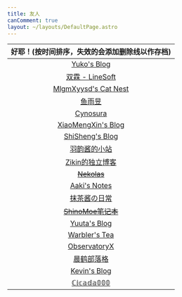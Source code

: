 ```yaml
---
title: 友人
canComment: true
layout: ~/layouts/DefaultPage.astro
---
```


|  好耶！(按时间排序，失效的会添加删除线以作存档)  |
| :----------------------------------------------: |
|       [Yuko's Blog](https://blog.779.moe)        |
|   [双霖 - LineSoft](https://www.linesoft.dev)    |
|   [MlgmXyysd's Cat Nest](https://www.neko.ink)   |
|            [鱼雨昱](https://yuu.ink)             |
|         [Cynosura](https://cynosura.one)         |
| [XiaoMengXin's Blog](https://blog.salt-fish.moe) |
|   [ShiSheng's Blog](https://blog.shisheng.icu)   |
|        [羽韵酱的小站](https://lelinus.cn)        |
|       [Zikin的独立博客](https://zikin.org)       |
|     ~~[Nekolas](https://blog.nekolas.cafe)~~     |
|   [Aaki's Notes](https://mikan.bangdream.moe)    |
|         [抹茶酱の日常](https://matce.cn)         |
|    ~~[ShinoMoe笔记本](https://shinomoe.xyz)~~    |
|      [Yuuta's Blog](https://blog.yuuta.moe)      |
|        [Warbler's Tea](https://uguisu.ch)        |
|  [ObservatoryX](https://observatoryx.github.io)  |
|         [晨鹤部落格](https://chenhe.me)          |
|       [Kevin's Blog](https://kevintan.pro)       |
|     [ℂ𝕚𝕔𝕒𝕕𝕒𝟘𝟘𝟘](https://www.cicada000.work)      |